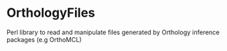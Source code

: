 # OrthologyFiles
Perl library to read and manipulate files generated by Orthology inference packages (e.g OrthoMCL)
